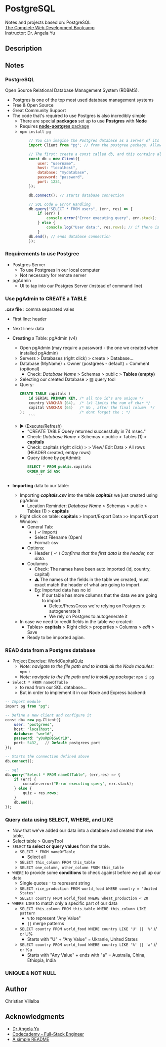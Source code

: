 # PostgreSQL

Notes and projects based on: PostgreSQL        
[The Complete Web Development Bootcamp](https://www.udemy.com/course/the-complete-web-development-bootcamp/)          
Instructor: Dr. Angela Yu 

## Description
      

## Notes

### PostgreSQL

Open Source Relational Database Management System (RDBMS).     
* Postgres is one of the top most used database management systems 
* Free & Open Source 
* Great Community Support
* The code that's required to use Postgres is also incredibly simple
    * There are special **packages** set up to use **Postgres** with **Node**
    * Requires [**node-postgres** package](https://www.npmjs.com/package/pg)
    * `npm install pg`
        ```javascript
            // You can imagine the Postgres database as a server of its own 
            import Client from "pg"; // from the postgree package. Allows db. queries

            // The first: create a const called db, and this contains all of the details to connect to our PostgresDB.
            const db = new Client({
                user: "username",
                host: "localhost",
                database: "mydatabase",
                password: "password",
                port: 1234,
            });

            db.connect(); // starts database connection

            // SQL code & Error Handling 
            db.query("SELECT * FROM users", (err, res) => {
                if (err) {
                    console.error("Error executing query", err.stack);
                } else {
                    console.log("User data:", res.rows); // if there is no errors, output all the (users) rows
                }
            db.end(); // ends database connection
            });
        ```

### Requirements to use Postgree
* Postgres Server
    * To use Postgrees in our local computer
    * Not necessary for remote server
* pgAdmin
    * UI to tap into our Postgres Server (instead of command line)

### Use pgAdmin to CREATE a TABLE
**.csv file** : comma separated vales
* First line: header
* Next lines: data

* **Creating** a Table: pgAdmin (v4)
    * Open pgAdmin (may require a password - the one we created when installed pgAdmin)
    * Servers > Databases (right click) > create > Database...
    * Database (MyName) + Owner (postgrees - default) + Comment (optional)
        * Check: *Database Name* > Schemas > public > **Tables (empty)**
    * Selecting our created Database > ▤ query tool 
    * Query:
        ```sql
        CREATE TABLE capitals (
            id SERIAL PRIMARY KEY, /* all the id's are unique */ 
            country VARCHAR (64),  /* (x) limits the num of char */ 
            capital VARCHAR (64)   /* No , after the final column  */ 
        );                         /* dont forget the ; */ 
            ```
    * ▶ (Execute/Refresh)
        * "CREATE TABLE Query returned successfully in 74 msec."
        * Check: *Database Name* > Schemas > public > Tables (1) > **capitals**
        * Check: capitals (right click) > > View/ Edit Data > All rows (HEADER created, emtpy rows)
        * Query (done by pgAdmin): 
            ```sql
            SELECT * FROM public.capitals
            ORDER BY id ASC                      
                ```
* **Importing** data to our table:
    * Importing ***capitals.csv*** into the table ***capitals*** we just created using pgAdmin
        * Location Reminder: *Database Name* > Schemas > public > Tables (1) > **capitals**
    * Right click on table: **capitals** > Import/Export Data >> Import/Export Window:
        * General Tab: 
            * ( ✓ Import)  
            * Select Filename (Open)
            * Format: csv
        * Options: 
            * Header ( ✓ ) *Confirms that the first data is the header, not data.*
        * Coulumns
            * Check: The names have been auto imported (id, country, capital)
            * ⚠️ The names of the fields in the table we created, must exact match the header of what are going to import.
            * Eg: Imported data has no id
                * If our table has more columns that the data we are going to import:
                    * Delete/PressCross we're relying on Postgres to autogenerate it
                    * We rely on Postgres to autogenerate it
    * In case we need to reedit fields in the table we created:
        * Tables> **capitals** > Right click > properties > Columns > *edit* > Save
        * Ready to be imported agian.
        
### READ data from a Postgres database

* Project Exercise: WorldCapitalQuiz
    * *Note: navigate to the file path and to install all the Node modules:* `npm i`
    * *Note: navigate to the file path and to install pg package:* `npm i pg`
* `Select * FROM nameOfTable`
    * to read from our SQL database...
    * But in order to implement it in our Node and Express backend:
```sql
-- Import module
import pg from "pg";

-- Define a new client and configure it
const db= new pg.Client({
    user: "postgrees",
    host: "localhost",
    database: "world",
    password: "y0uRp@$Sw0r1D",
    port: 5432,   // Default postgrees port
});

-- Starts the connection defined above
db.connect();

-- sql
db.query("Select * FROM nameOfTable", (err,res) => {
    if (err) {
        console.error("Error executing query", err.stack);
    } else {
        quiz = res.rows;
    }
    db.end();
});
```

### Query data using SELECT, WHERE, and LIKE
    
* Now that we've added our data into a database and created that new table, 
* Select table > QueryTool 
* `SELECT` **to select or query values** from the table.
    * `SELECT * FROM nameOfTable`
        * Select all
    * `SELECT this_column FROM this_table`
    * `SELECT one_column, other_column FROM this_table`
* `WHERE` to provide some **conditions** to check against before we pull up our data
    * Single quotes `'` to represent string
    * `SELECT rice_production FROM world_food WHERE country = 'United States'`  
    * `SELECT country FROM world_food WHERE wheat_production < 20`
* `WHERE LIKE` to match only a specific part of our data
    * `SELECT this_column FROM this_table WHERE this_column LIKE pattern`
        * `%` to represent "Any Value"
        * `||` merge patterns
    * `SELECT country FROM world_food WHERE country LIKE 'U' || '%'` // or U%
        * Starts with "U" + "Any Value" = Ukranie, United States
    * `SELECT country FROM world_food WHERE country LIKE '%' || 'a'` // or %a
        * Starts with "Any Value" + ends with "a" = Australia, China, Ethiopia, India

### UNIQUE & NOT NULL




## Author

Christian Villalba

## Acknowledgments
* [Dr Angela Yu](https://www.udemy.com/course/the-complete-web-development-bootcamp/)
* [Codecademy - Full-Stack Engineer](https://www.codecademy.com/learn/paths/full-stack-engineer-career-path)
* [A simple README](https://gist.github.com/DomPizzie/7a5ff55ffa9081f2de27c315f5018afc)

